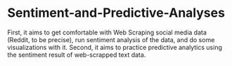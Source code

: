 # Sentiment-and-Predictive-Analyses
First, it aims to get comfortable with Web Scraping social media data (Reddit, to be precise), run sentiment analysis of the data, and do some visualizations with it. Second, it aims to practice predictive analytics using the sentiment result of web-scrapped text data.
